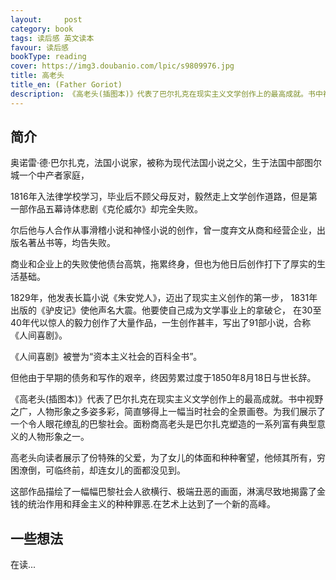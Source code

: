 ```yaml
---
layout:     post
category: book
tags: 读后感 英文读本
favour: 读后感
bookType: reading
cover: https://img3.doubanio.com/lpic/s9809976.jpg
title: 高老头
title_en: (Father Goriot)
description: 《高老头(插图本)》代表了巴尔扎克在现实主义文学创作上的最高成就。书中视野之广，人物形象之多姿多彩，简直够得上一幅当时社会的全景画卷。为我们展示了一个令人眼花缭乱的巴黎社会。面粉商高老头是巴尔扎克塑造的一系列富有典型意义的人物形象之一。
---
```


## 简介

奥诺雷·德·巴尔扎克，法国小说家，被称为现代法国小说之父，生于法国中部图尔城一个中产者家庭，

1816年入法律学校学习，毕业后不顾父母反对，毅然走上文学创作道路，但是第一部作品五幕诗体悲剧《克伦威尔》却完全失败。

尔后他与人合作从事滑稽小说和神怪小说的创作，曾一度弃文从商和经营企业，出版名著丛书等，均告失败。

商业和企业上的失败使他债台高筑，拖累终身，但也为他日后创作打下了厚实的生活基础。

1829年，他发表长篇小说《朱安党人》，迈出了现实主义创作的第一步，
1831年出版的《驴皮记》使他声名大震。他要使自己成为文学事业上的拿破仑，
在30至40年代以惊人的毅力创作了大量作品，一生创作甚丰，写出了91部小说，合称《人间喜剧》。

《人间喜剧》被誉为“资本主义社会的百科全书”。

但他由于早期的债务和写作的艰辛，终因劳累过度于1850年8月18日与世长辞。

《高老头(插图本)》代表了巴尔扎克在现实主义文学创作上的最高成就。书中视野之广，人物形象之多姿多彩，简直够得上一幅当时社会的全景画卷。为我们展示了一个令人眼花缭乱的巴黎社会。面粉商高老头是巴尔扎克塑造的一系列富有典型意义的人物形象之一。

高老头向读者展示了份特殊的父爱，为了女儿的体面和种种奢望，他倾其所有，穷困潦倒，可临终前，却连女儿的面都没见到。

这部作品描绘了一幅幅巴黎社会人欲横行、极端丑恶的画面，淋漓尽致地揭露了金钱的统治作用和拜金主义的种种罪恶.在艺术上达到了一个新的高峰。

## 一些想法

在读...